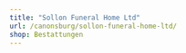 ```yaml
---
title: "Sollon Funeral Home Ltd"
url: /canonsburg/sollon-funeral-home-ltd/
shop: Bestattungen
---
```

